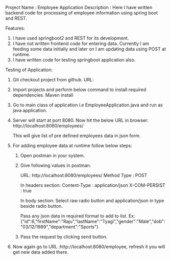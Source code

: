 Project Name : Employee Application
Description : Here I have written backend code for processing of employee information using spring boot and REST.

Features:

1. I have used springboot2 and REST for its development.
2. I have not written frontend code for entering data. Currently I am feeding some data initially and later on I am updating data using POST at runtime.
3. I have written code for testing springboot application also.


Testing of Application:

1. Git checkout project from github.
   URL:
   
2. Import projects and perform below command to install required dependencies.
   Maven install
   
3. Go to main class of application i.e EmployeeApplication.java and run as java application.

4. Server will start at port 8080. Now hit the below URL in browser:
	http://localhost:8080/employees/
	
	This will give list of pre defined employees data in json form.
	
5. For adding employee data at runtime follow below steps:
	1. Open postman in your system.
	2. Give following values in postman.
	   
	   URL: http://localhost:8080/employees/
	   Method Type : POST
	   
	   In headers section:
	   Content-Type : application/json
	   X-COM-PERSIST : true
	   
	   In body section:
	   Select raw radio button and application/json in type beside radio button.
	   
	   Pass any json data in required format to add to list.
	   Ex: {"id":6,"firstName":"Raju","lastName":"Tyagi","gender":"Male","dob":"03/12/1989","department":"Sports"}
	   
	 3. Pass the request by clicking send button.
	 
6. Now again go to URL :http://localhost:8080/employee, refresh it you will get new data added there.


